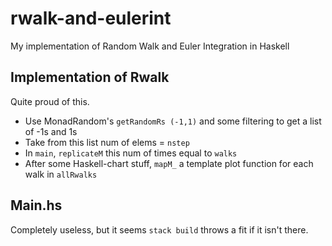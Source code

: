 # rwalk-and-eulerint

My implementation of Random Walk and Euler Integration in Haskell

## Implementation of Rwalk
Quite proud of this.
- Use MonadRandom's `getRandomRs (-1,1)` and some filtering to get a list of -1s and 1s
- Take from this list num of elems = `nstep`
- In `main`, `replicateM` this num of times equal to `walks`
- After some Haskell-chart stuff, `mapM_` a template plot function for each walk in `allRwalks`

## Main.hs
Completely useless, but it seems `stack build` throws a fit if it isn't there.
